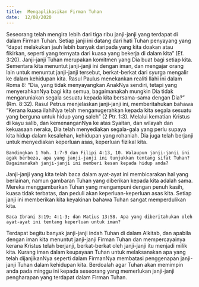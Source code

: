 ```yaml
---
title:  Mengaplikasikan Firman Tuhan
date:  12/08/2020
---
```


Seseorang telah mengira lebih dari tiga ribu janji-janji yang terdapat di dalam Firman Tuhan. Setiap janji ini datang dari hati Tuhan penyayang yang “dapat melakukan jauh lebih banyak daripada yang kita doakan atau fikirkan, seperti yang ternyata dari kuasa yang bekerja di dalam kita” (Ef. 3:20). Janji-janji Tuhan merupakan komitmen yang Dia buat bagi setiap kita. Sementara kita menuntut janji-janji ini dengan iman, dan mengajar orang lain untuk menuntut janji-janji tersebut, berkat-berkat dari syurga mengalir ke dalam kehidupan kita. Rasul Paulus menekankan realiti Ilahi ini dalam Roma 8: “Dia, yang tidak menyayangkan AnakNya sendiri, tetapi yang menyerahkanNya bagi kita semua, bagaimanakah mungkin Dia tidak mengaruniakan segala sesuatu kepada kita bersama-sama dengan Dia?” (Rm. 8:32). Rasul Petrus menjelaskan janji-janji ini, memberitahukan bahawa “Kerana kuasa ilahiNya telah menganugerahkan kepada kita segala sesuatu yang berguna untuk hidup yang saleh” (2 Ptr. 1:3). Melalui kematian Kristus di kayu salib, dan kemenanganNya ke atas Syaitan, dan wilayah dan kekuasaan neraka, Dia telah menyediakan segala-gala yang perlu supaya kita hidup dalam kesalehan, kehidupan yang rohaniah. Dia juga telah berjanji untuk menyediakan keperluan asas, keperluan fizikal kita.

`Bandingkan 1 Yoh. 1:7-9 dan Filipi 4:13, 10. Walaupun janji-janji ini agak berbeza, apa yang janji-janji ini tunjukkan tentang sifat Tuhan? Bagaimanakah janji-janji ini memberi kesan kepada hidup anda?`

Janji-janji yang kita telah baca dalam ayat-ayat ini membicarakan hal yang berlainan, namun gambaran Tuhan yang diberikan kepada kita adalah sama. Mereka menggambarkan Tuhan yang mengampuni dengan penuh kasih, kuasa tidak terbatas, dan peduli akan keperluan-keperluan asas kita. Setiap janji ini memberikan kita keyakinan bahawa Tuhan sangat memperdulikan kita.

`Baca Ibrani 3:19; 4:1-3; dan Matius 13:58. Apa yang diberitahukan oleh ayat-ayat ini tentang keperluan untuk iman?`

Terdapat begitu banyak janji-janji indah Tuhan di dalam Alkitab, dan apabila dengan iman kita menuntut janji-janji Firman Tuhan dan mempercayainya kerana Kristus telah berjanji, berkat-berkat oleh janji-janji itu menjadi milik kita. Kurang iman dalam keupayaan Tuhan untuk melaksanakan apa yang telah dijanjikanNya seperti dalam FirmanNya membatasi penggenapan janji-janji Tuhan dalam kehidupan kita. Berdoalah agar Tuhan akan memimpin anda pada minggu ini kepada seseorang yang memerlukan janji-janji pengharapan yang terdapat dalam Firman Tuhan.